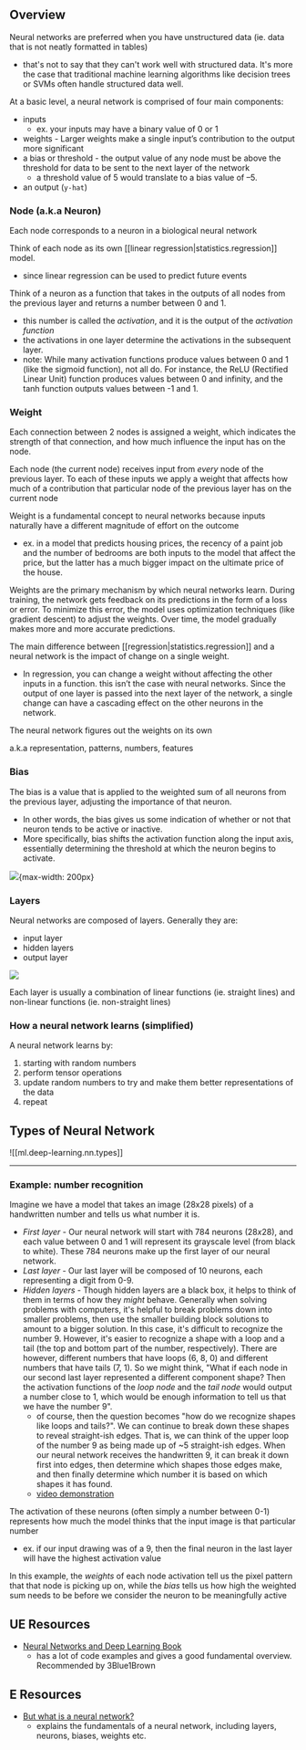 
## Overview
Neural networks are preferred when you have unstructured data (ie. data that is not neatly formatted in tables)
- that's not to say that they can't work well with structured data. It's more the case that traditional machine learning algorithms like decision trees or SVMs often handle structured data well.

At a basic level, a neural network is comprised of four main components: 
- inputs
    - ex. your inputs may have a binary value of 0 or 1
- weights - Larger weights make a single input’s contribution to the output more significant
- a bias or threshold - the output value of any node must be above the threshold for data to be sent to the next layer of the network
    - a threshold value of 5 would translate to a bias value of –5.
- an output (`y-hat`)

### Node (a.k.a Neuron)
Each node corresponds to a neuron in a biological neural network

Think of each node as its own [[linear regression|statistics.regression]] model.
- since linear regression can be used to predict future events

Think of a neuron as a function that takes in the outputs of all nodes from the previous layer and returns a number between 0 and 1.
- this number is called the *activation*, and it is the output of the *activation function*
- the activations in one layer determine the activations in the subsequent layer.
- note: While many activation functions produce values between 0 and 1 (like the sigmoid function), not all do. For instance, the ReLU (Rectified Linear Unit) function produces values between 0 and infinity, and the tanh function outputs values between -1 and 1.

### Weight
Each connection between 2 nodes is assigned a weight, which indicates the strength of that connection, and how much influence the input has on the node.

Each node (the current node) receives input from *every* node of the previous layer. To each of these inputs we apply a weight that affects how much of a contribution that particular node of the previous layer has on the current node

Weight is a fundamental concept to neural networks because inputs naturally have a different magnitude of effort on the outcome
- ex. in a model that predicts housing prices, the recency of a paint job and the number of bedrooms are both inputs to the model that affect the price, but the latter has a much bigger impact on the ultimate price of the house.

Weights are the primary mechanism by which neural networks learn. During training, the network gets feedback on its predictions in the form of a loss or error. To minimize this error, the model uses optimization techniques (like gradient descent) to adjust the weights. Over time, the model gradually makes more and more accurate predictions.

The main difference between [[regression|statistics.regression]] and a neural network is the impact of change on a single weight. 
- In regression, you can change a weight without affecting the other inputs in a function. this isn’t the case with neural networks. Since the output of one layer is passed into the next layer of the network, a single change can have a cascading effect on the other neurons in the network.

The neural network figures out the weights on its own

a.k.a representation, patterns, numbers, features

### Bias
The bias is a value that is applied to the weighted sum of all neurons from the previous layer, adjusting the importance of that neuron. 
- In other words, the bias gives us some indication of whether or not that neuron tends to be active or inactive.
- More specifically, bias shifts the activation function along the input axis, essentially determining the threshold at which the neuron begins to activate.

![](/assets/images/2023-08-10-21-26-46.png){max-width: 200px}

### Layers
Neural networks are composed of layers. Generally they are:
- input layer
- hidden layers
- output layer

![](/assets/images/2023-07-02-20-17-39.png)

Each layer is usually a combination of linear functions (ie. straight lines) and non-linear functions (ie. non-straight lines)

### How a neural network learns (simplified)
A neural network learns by:
1. starting with random numbers
2. perform tensor operations
3. update random numbers to try and make them better representations of the data
4. repeat

## Types of Neural Network
![[ml.deep-learning.nn.types]]

* * *

### Example: number recognition
Imagine we have a model that takes an image (28x28 pixels) of a handwritten number and tells us what number it is. 
- *First layer* - Our neural network will start with 784 neurons ($28x28$), and each value between 0 and 1 will represent its grayscale level (from black to white). These 784 neurons make up the first layer of our neural network.
- *Last layer* - Our last layer will be composed of 10 neurons, each representing a digit from 0-9. 
- *Hidden layers* - Though hidden layers are a black box, it helps to think of them in terms of how they *might* behave. Generally when solving problems with computers, it's helpful to break problems down into smaller problems, then use the smaller building block solutions to amount to a bigger solution. In this case, it's difficult to recognize the number $9$. However, it's easier to recognize a shape with a loop and a tail (the top and bottom part of the number, respectively). There are however, different numbers that have loops ($6$, $8$, $0$) and different numbers that have tails ($7$, $1$). So we might think, "What if each node in our second last layer represented a different component shape? Then the activation functions of the *loop node* and the *tail node* would output a number close to 1, which would be enough information to tell us that we have the number $9$".
    - of course, then the question becomes "how do we recognize shapes like loops and tails?". We can continue to break down these shapes to reveal straight-ish edges. That is, we can think of the upper loop of the number $9$ as being made up of ~5 straight-ish edges. When our neural network receives the handwritten $9$, it can break it down first into edges, then determine which shapes those edges make, and then finally determine which number it is based on which shapes it has found.
    - [video demonstration](https://youtu.be/aircAruvnKk?t=443)

The activation of these neurons (often simply a number between 0-1) represents how much the model thinks that the input image is that particular number
- ex. if our input drawing was of a 9, then the final neuron in the last layer will have the highest activation value

In this example, the *weights* of each node activation tell us the pixel pattern that that node is picking up on, while the *bias* tells us how high the weighted sum needs to be before we consider the neuron to be meaningfully active

## UE Resources
- [Neural Networks and Deep Learning Book](http://neuralnetworksanddeeplearning.com/)
    - has a lot of code examples and gives a good fundamental overview. Recommended by 3Blue1Brown

## E Resources
- [But what is a neural network?](https://www.youtube.com/watch?v=aircAruvnKk&t=707s)
    - explains the fundamentals of a neural network, including layers, neurons, biases, weights etc.